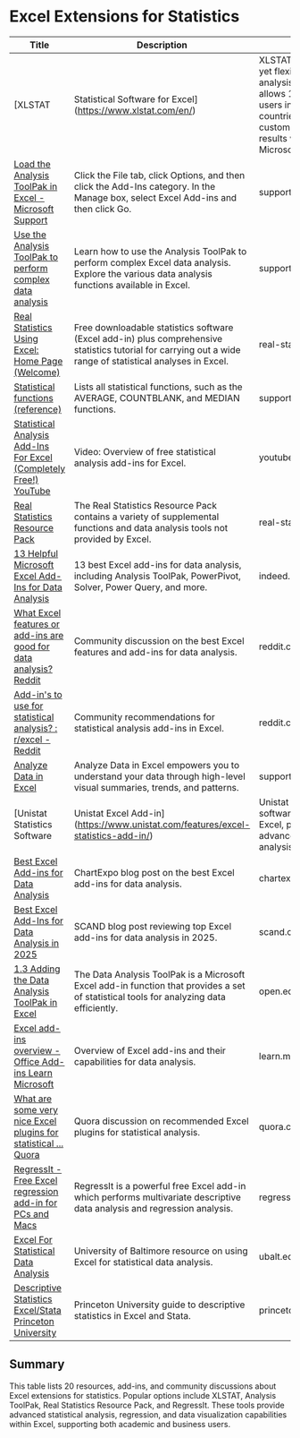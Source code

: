 # Excel Extensions for Statistics

| Title | Description | Domain |
|-------|-------------|--------|
| [XLSTAT | Statistical Software for Excel](https://www.xlstat.com/en/) | XLSTAT is a powerful yet flexible Excel data analysis add-on that allows 150,000+ users in over 120 countries to analyze, customize, and share results within Microsoft Excel. | xlstat.com |
| [Load the Analysis ToolPak in Excel - Microsoft Support](https://support.microsoft.com/en-us/office/load-the-analysis-toolpak-in-excel-6a63e598-cd6d-42e3-9317-6b40ba1a66b4) | Click the File tab, click Options, and then click the Add-Ins category. In the Manage box, select Excel Add-ins and then click Go. | support.microsoft.com |
| [Use the Analysis ToolPak to perform complex data analysis](https://support.microsoft.com/en-us/office/use-the-analysis-toolpak-to-perform-complex-data-analysis-6c67ccf0-f4a9-487c-8dec-bdb5a2cefab6) | Learn how to use the Analysis ToolPak to perform complex Excel data analysis. Explore the various data analysis functions available in Excel. | support.microsoft.com |
| [Real Statistics Using Excel: Home Page (Welcome)](https://real-statistics.com/) | Free downloadable statistics software (Excel add-in) plus comprehensive statistics tutorial for carrying out a wide range of statistical analyses in Excel. | real-statistics.com |
| [Statistical functions (reference)](https://support.microsoft.com/en-us/office/statistical-functions-reference-624dac86-a375-4435-bc25-76d659719ffd) | Lists all statistical functions, such as the AVERAGE, COUNTBLANK, and MEDIAN functions. | support.microsoft.com |
| [Statistical Analysis Add-Ins For Excel (Completely Free!) YouTube](https://www.youtube.com/watch?v=4wrtykLDdus&pp=0gcJCdgAo7VqN5tD) | Video: Overview of free statistical analysis add-ins for Excel. | youtube.com |
| [Real Statistics Resource Pack](https://real-statistics.com/free-download/real-statistics-resource-pack/) | The Real Statistics Resource Pack contains a variety of supplemental functions and data analysis tools not provided by Excel. | real-statistics.com |
| [13 Helpful Microsoft Excel Add-Ins for Data Analysis](https://au.indeed.com/career-advice/career-development/excel-add-ins-for-data-analysis) | 13 best Excel add-ins for data analysis, including Analysis ToolPak, PowerPivot, Solver, Power Query, and more. | indeed.com |
| [What Excel features or add-ins are good for data analysis? Reddit](https://www.reddit.com/r/excel/comments/xxvt55/what_excel_features_or_addins_are_good_for_data/) | Community discussion on the best Excel features and add-ins for data analysis. | reddit.com |
| [Add-in's to use for statistical analysis? : r/excel - Reddit](https://www.reddit.com/r/excel/comments/tadzva/addins_to_use_for_statistical_analysis/) | Community recommendations for statistical analysis add-ins in Excel. | reddit.com |
| [Analyze Data in Excel](https://support.microsoft.com/en-us/office/analyze-data-in-excel-3223aab8-f543-4fda-85ed-76bb0295ffc4) | Analyze Data in Excel empowers you to understand your data through high-level visual summaries, trends, and patterns. | support.microsoft.com |
| [Unistat Statistics Software | Unistat Excel Add-in](https://www.unistat.com/features/excel-statistics-add-in/) | Unistat is a statistics software add-in for Excel, providing advanced statistical analysis tools. | unistat.com |
| [Best Excel Add-ins for Data Analysis](https://chartexpo.com/blog/best-excel-add-ins-for-data-analysis) | ChartExpo blog post on the best Excel add-ins for data analysis. | chartexpo.com |
| [Best Excel Add-Ins for Data Analysis in 2025](https://scand.com/company/blog/best-excel-add-ins/) | SCAND blog post reviewing top Excel add-ins for data analysis in 2025. | scand.com |
| [1.3 Adding the Data Analysis ToolPak in Excel](https://www.open.edu/openlearn/science-maths-technology/data-analysis-visualisations-excel/content-section-3.3) | The Data Analysis ToolPak is a Microsoft Excel add-in function that provides a set of statistical tools for analyzing data efficiently. | open.edu |
| [Excel add-ins overview - Office Add-ins Learn Microsoft](https://learn.microsoft.com/en-us/office/dev/add-ins/excel/excel-add-ins-overview) | Overview of Excel add-ins and their capabilities for data analysis. | learn.microsoft.com |
| [What are some very nice Excel plugins for statistical ... Quora](https://www.quora.com/What-are-some-very-nice-Excel-plugins-for-statistical-analysis) | Quora discussion on recommended Excel plugins for statistical analysis. | quora.com |
| [RegressIt - Free Excel regression add-in for PCs and Macs](https://regressit.com/) | RegressIt is a powerful free Excel add-in which performs multivariate descriptive data analysis and regression analysis. | regressit.com |
| [Excel For Statistical Data Analysis](http://home.ubalt.edu/ntsbarsh/excel/excel.htm) | University of Baltimore resource on using Excel for statistical data analysis. | ubalt.edu |
| [Descriptive Statistics Excel/Stata Princeton University](https://www.princeton.edu/~otorres/Excel/excelstata.htm) | Princeton University guide to descriptive statistics in Excel and Stata. | princeton.edu |

## Summary

This table lists 20 resources, add-ins, and community discussions about Excel extensions for statistics. Popular options include XLSTAT, Analysis ToolPak, Real Statistics Resource Pack, and RegressIt. These tools provide advanced statistical analysis, regression, and data visualization capabilities within Excel, supporting both academic and business users.
